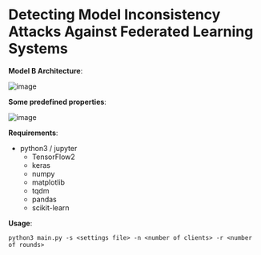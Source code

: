 # Detecting Model Inconsistency Attacks Against Federated Learning Systems

**Model B Architecture**:

![image](https://github.com/user-attachments/assets/c3977365-a1eb-41f4-b510-e2c2b8d69786)


**Some predefined properties**:

![image](https://github.com/user-attachments/assets/4c5c5795-2bfe-40fc-a8a4-193f2e56690e)


**Requirements**:

* python3 / jupyter
  * TensorFlow2
  * keras 
  * numpy
  * matplotlib
  * tqdm
  * pandas
  * scikit-learn
 
  
**Usage**:
```
python3 main.py -s <settings file> -n <number of clients> -r <number of rounds>
```
